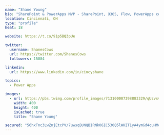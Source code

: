 ```yaml
---
name: "Shane Young"
bio: "SharePoint & PowerApps MVP - SharePoint, O365, Flow, PowerApps consulting? @PowerApps911 | Pure Snark? You found it."
location: Cincinnati, OH
type: "profile"
heat: 18

website: https://t.co/91p5BQ3pUe

twitter:
  username: ShanesCows
  url: https://twitter.com/ShanesCows
  followers: 15884

linkedin:
  url: https://www.linkedin.com/in/cincyshane

topics:
  - Power Apps

images:
  - url: https://pbs.twimg.com/profile_images/713100007398883329/qUzvsvQ3_400x400.jpg
    width: 400
    height: 400
    isCached: true
    title: "Shane Young"

secured: "56hxTnc3LwZnjEtcPV/7uwsqBUNQBIRNk06IC530Q5lWHIT1yA4ymGd4cuHMqaB5Ei/VYt2xbXiKWdmR+XAVXXNrPO5GogpHPCeDsDZngScN0s8RExRo9xGI/fSsOf2jK55ihYnov5fguMbT8g0B2z9RRf+XaLUQYseiQzWnEtPglta1JUli0cDvZ8udVot3PGmOIX+pIubIFvvG4zJmNh6jrtdA7YIloi5tgDTZ/kmOY/O5hHNclJHNEnd59Up5utYw/RNuS/XBSvLLQbwwu0qQh+WnggHCJg4kdxhXXY2ey9J+T3T8v27AWPglTXYFPsdCWnRrBWFHKPDB0Be1QcPohldvc8zHUi9+z+M8UJo+oWo15tkkMuFucBtpaTxhy2Mswg+4D7qbuRhVwgRHBKvmIRnzdvtbnzC5flbk8v4=;6D6MW4pzhEUIwnDl22/8YQ=="
---
```


